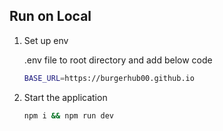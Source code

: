 ## Run on Local

1. Set up env


    .env file to root directory and add below code
    ```sh
    BASE_URL=https://burgerhub00.github.io
    ```

2. Start the application

    ```sh
    npm i && npm run dev
    ```
